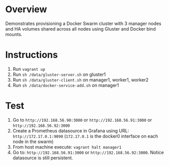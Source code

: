 # Overview

Demonstrates provisioning a Docker Swarm cluster with 3 manager nodes and HA volumes shared across all nodes using Gluster and Docker bind mounts.

# Instructions

1) Run `vagrant up`
2) Run `sh /data/gluster-server.sh` on gluster1
3) Run `sh /data/gluster-client.sh` on manager1, worker1, worker2
4) Run `sh /data/docker-service-add.sh` on manager1

# Test

1) Go to `http://192.168.56.90:3000` or `http://192.168.56.91:3000` or `http://192.168.56.92:3000`
2) Create a Prometheus datasource in Grafana using URL: `http://172.17.0.1:9090` (`172.17.0.1` is the docker0 interface on each node in the swarm)
3) From host machine execute: `vagrant halt manager1`
4) Go to: `http://192.168.56.91:3000` or `http://192.168.56.92:3000`.  Notice datasource is still persistent.

